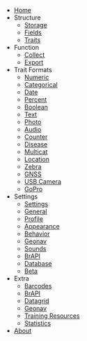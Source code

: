 * [Home](/)
* Structure
  * [Storage](storage.md)
  * [Fields](fields.md)
  * [Traits](traits.md)
* Function
  * [Collect](collect.md)
  * [Export](export.md)
* Trait Formats
  * [Numeric](trait-numeric.md)
  * [Categorical](trait-categorical.md)
  * [Date](trait-date.md)
  * [Percent](trait-percent.md)
  * [Boolean](trait-boolean.md)
  * [Text](trait-text.md)
  * [Photo](trait-photo.md)
  * [Audio](trait-audio.md)
  * [Counter](trait-counter.md)
  * [Disease](trait-disease.md)
  * [Multicat](trait-multicat.md)
  * [Location](trait-location.md)
  * [Zebra](trait-zebra.md)
  * [GNSS](trait-gnss.md)
  * [USB Camera](trait-usb-camera.md)
  * [GoPro](trait-gopro.md)
* Settings
  * [Settings](settings.md)
  * [General](settings-general.md)
  * [Profile](settings-profile.md)
  * [Appearance](settings-appearance.md)
  * [Behavior](settings-behavior.md)
  * [Geonav](settings-geonav.md)
  * [Sounds](settings-sounds.md)
  * [BrAPI](settings-brapi.md)
  * [Database](settings-database.md)
  * [Beta](settings-beta.md)
* Extra
  * [Barcodes](barcodes.md)
  * [BrAPI](brapi.md)
  * [Datagrid](datagrid.md)
  * [Geonav](geonav.md)
  * [Training Resources](training-resources.md)
  * [Statistics](statistics.md)
* [About](about.md)
